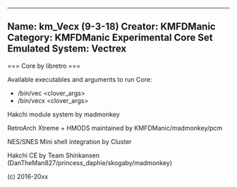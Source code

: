 -----------------------
Name: km_Vecx (9-3-18)
Creator: KMFDManic
Category: KMFDManic Experimental Core Set
Emulated System: Vectrex
-----------------------
=== Core by libretro ===

Available executables and arguments to run Core:
- /bin/vec <rom> <clover_args>
- /bin/vecx <rom> <clover_args>

Hakchi module system by madmonkey

RetroArch Xtreme + HMODS maintained by KMFDManic/madmonkey/pcm

NES/SNES Mini shell integration by Cluster

Hakchi CE by Team Shinkansen (DanTheMan827/princess_daphie/skogaby/madmonkey)

(c) 2016-20xx
